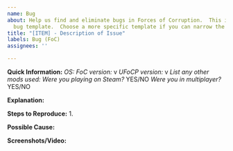 ```yaml
---
name: Bug
about: Help us find and eliminate bugs in Forces of Corruption.  This is the generic
  bug template.  Choose a more specific template if you can narrow the issue down.
title: "[ITEM] - Description of Issue"
labels: Bug (FoC)
assignees: ''

---
```


**Quick Information:**
_OS:_ 
_FoC version:_ v
_UFoCP version:_ v
_List any other mods used:_ 
_Were you playing on Steam?_ YES/NO
_Were you in multiplayer?_ YES/NO

**Explanation:**


**Steps to Reproduce:**
1. 

**Possible Cause:**


**Screenshots/Video:**
